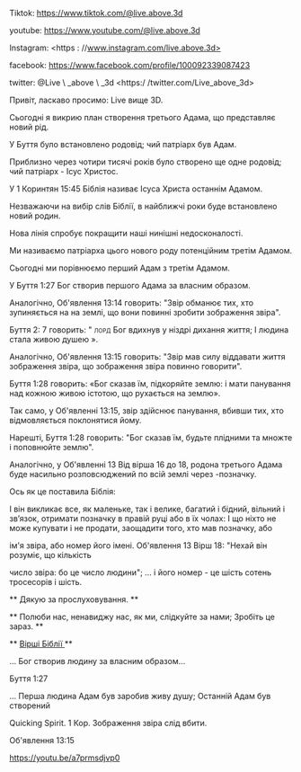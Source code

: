 Tiktok: <https://www.tiktok.com/@live.above.3d>

youtube: <https://www.youtube.com/@live.above.3d>

Instagram: <https : //www.instagram.com/live.above.3d>

facebook: <https://www.facebook.com/profile/100092339087423>

twitter: @Live \ _above \ _3d <https:/ /twitter.com/Live_above_3d>

Привіт, ласкаво просимо: Live вище 3D.

Сьогодні я викрию план створення третього Адама, що представляє новий
рід.

У Буття було встановлено родовід; чий патріарх був Адам.

Приблизно через чотири тисячі років було створено ще одне родовід; чий
патріарх - Ісус Христос.

У 1 Коринтян 15:45 Біблія називає Ісуса Христа останнім Адамом.

Незважаючи на вибір слів Біблії, в найближчі роки буде встановлено новий
родин.

Нова лінія спробує покращити наші нинішні недосконалості.

Ми називаємо патріарха цього нового роду потенційним третім Адамом.

Сьогодні ми порівнюємо перший Адам з третім Адамом.

У Буття 1:27 Бог створив першого Адама за власним образом.

Аналогічно, Об'явлення 13:14 говорить: "Звір обманює тих, хто зупиняється на
на землі, що вони повинні зробити зображення звіра".

Буття 2: 7 говорить: "<span class =" smallcaps "> лорд </span> Бог вдихнув
у ніздрі дихання життя; І людина стала живою душею ».

Аналогічно, Об'явлення 13:15 говорить: "Звір мав силу віддавати життя
зображення звіра, що зображення звіра повинно говорити".

Буття 1:28 говорить: «Бог сказав їм, підкоряйте землю: і мати
панування над кожною живою істотою, що рухається на землю».

Так само, у Об'явленні 13:15, звір здійснює панування, вбивши
тих, хто відмовляється поклонятися йому.

Нарешті, Буття 1:28 говорить: "Бог сказав їм, будьте плідними та
множте і поповнюйте землю".

Аналогічно, у Об'явленні 13 Від вірша 16 до 18, родона
третього Адама буде насильно розповсюджений по всій землі через
-позначку.

Ось як це поставила Біблія:

І він викликає все, як маленьке, так і велике, багатий і бідний, вільний і зв’язок,
отримати позначку в правій руці або в їх чолах:   І що ніхто не може купувати і не продати, заощадити того, хто мав позначку, або

ім'я звіра, або номер його імені.
Об'явлення 13 Вірш 18: "Нехай він розуміє, що кількість

число звіра: бо це число людини";
… і його номер - це шість сотень тросесорів і шість.

** Дякую за прослуховування. **

** Полюби нас, ненавиджу нас, як ми, слідкуйте за нами; Зробіть це зараз. **

** <u> Вірші Біблії </u> **

… Бог створив людину за власним образом…

Буття 1:27

… Перша людина Адам був заробив живу душу; Останній Адам був створений

Quicking Spirit.
1 Кор. Зображення звіра слід вбити.

Об'явлення 13:15

<https://youtu.be/a7prmsdjvp0>

